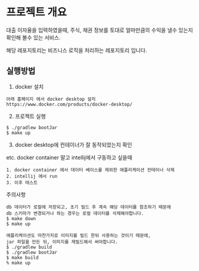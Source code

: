 # 프로젝트 개요
대출 이자율을 입력하였을때, 주식, 채권 정보를 토대로 얼마만큼의 수익을 낼수 있는지 확인해 볼수 있는 서비스.

해당 레포지토리는 비즈니스 로직을 처리하는 레포지토리 입니다.

## 실행방법

1. docker 설치
```
아래 홈페이지 에서 docker desktop 설치
https://www.docker.com/products/docker-desktop/
```

2. 프로젝트 실행
```
$ ./gradlew bootJar
$ make up
```

3. docker desktop에 컨테이너가 잘 동작되었는지 확인


etc. docker container 말고 intellij에서 구동하고 싶을때
```
1. docker container 에서 데이터 베이스를 제외한 애플리케이션 컨테이너 삭제
2. intellij 에서 run
3. 이후 테스트
```

주의사항
```
db 데이터가 로컬에 저장되고, 초기 빌드 후 계속 해당 데이터를 참조하기 때문에
db 스키마가 변경되거나 하는 경우는 로컬 데이터를 삭제해야합니다.
$ make down
$ make up
```
```
애플리케이션도 마찬가지로 이미지를 빌드 한뒤 사용하는 것이기 때문에,
jar 파일을 만든 뒤, 이미지를 재빌드해서 써야합니다.
$ ./gradlew build
$ ./gradlew bootJar
$ make build
% make up
```